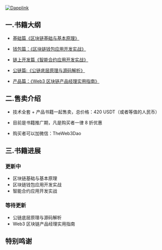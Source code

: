 [![Dapplink](https://github.com/the-web3/.github/blob/main/profile/theweb3.jpeg)](https://github.com/the-web3)


## 一.书籍大纲

- [基础篇《区块链基础与基本原理》](https://github.com/the-web3-book/the-web3-book/blob/main/outline/blockchainbasic.md)

- [钱包篇：《区块链钱包应用开发实战》](https://github.com/the-web3-book/the-web3-book/blob/main/outline/wallet.md)

- [链上开发篇《智能合约应用开发实战》](https://github.com/the-web3-book/the-web3-book/blob/main/outline/dapp.md)

- [公链篇:《公链底层原理与源码解析》](https://github.com/the-web3-book/the-web3-book/blob/main/outline/chain.md)

- [产品篇：《Web3 区块链产品经理实用指南》](https://github.com/the-web3-book/the-web3-book/blob/main/outline/product.md)

## 二.售卖介绍

- 技术全套 + 产品书籍一起售卖，总价格：420 USDT（或者等值的人民币）

- 目前是书籍推广期，凡是购买者一律 8 折优惠

- 购买者可以加微信：TheWeb3Dao


## 三.书籍进展

### 更新中

- 区块链基础与基本原理
- 区块链钱包应用开发实战
- 智能合约应用开发实战

### 等待更新
- 公链底层原理与源码解析
- Web3 区块链产品经理实用指南

## 特别鸣谢

<!-- ALL-CONTRIBUTORS-LIST:START - Do not remove or modify this section -->
<!-- prettier-ignore-start -->
<!-- markdownlint-disable -->

<!-- markdownlint-restore -->
<!-- prettier-ignore-end -->

<!-- ALL-CONTRIBUTORS-LIST:END -->
  
